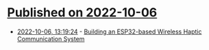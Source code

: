 # [Published on 2022-10-06](index.md)

* [2022-10-06, 13:19:24](https://lobste.rs/s/k2sfqb/building_esp32_based_wireless_haptic) - [Building an ESP32-based Wireless Haptic Communication System](https://learn.adafruit.com/cheekmate-wireless-haptic-communication?view=all)
